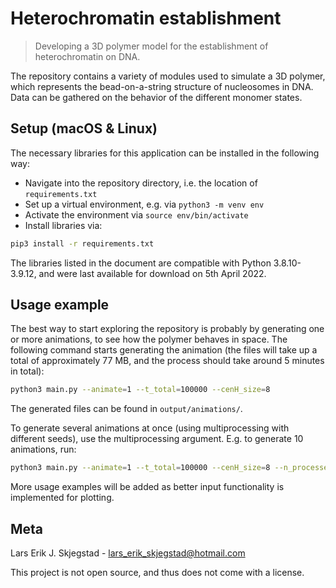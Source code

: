 # Heterochromatin establishment
> Developing a 3D polymer model for the establishment of heterochromatin on DNA.

The repository contains a variety of modules used to simulate a 3D polymer, which represents the bead-on-a-string structure of nucleosomes in DNA. Data can be gathered on the behavior of the different monomer states.

## Setup (macOS & Linux)
The necessary libraries for this application can be installed in the following way:
* Navigate into the repository directory, i.e. the location of ``requirements.txt``
* Set up a virtual environment, e.g. via ``python3 -m venv env``
* Activate the environment via ``source env/bin/activate``
* Install libraries via:
```sh
pip3 install -r requirements.txt
```
The libraries listed in the document are compatible with Python 3.8.10-3.9.12, and were last available for download on 5th April 2022.

## Usage example
The best way to start exploring the repository is probably by generating one or more animations, to see how the polymer behaves in space. The following command starts generating the animation (the files will take up a total of approximately 77 MB, and the process should take around 5 minutes in total):
```sh
python3 main.py --animate=1 --t_total=100000 --cenH_size=8
```
The generated files can be found in ``output/animations/``.

To generate several animations at once (using multiprocessing with different seeds), use the multiprocessing argument. E.g. to generate 10 animations, run:
```sh
python3 main.py --animate=1 --t_total=100000 --cenH_size=8 --n_processes=10
```

More usage examples will be added as better input functionality is implemented for plotting.

## Meta
Lars Erik J. Skjegstad - lars_erik_skjegstad@hotmail.com

This project is not open source, and thus does not come with a license.
